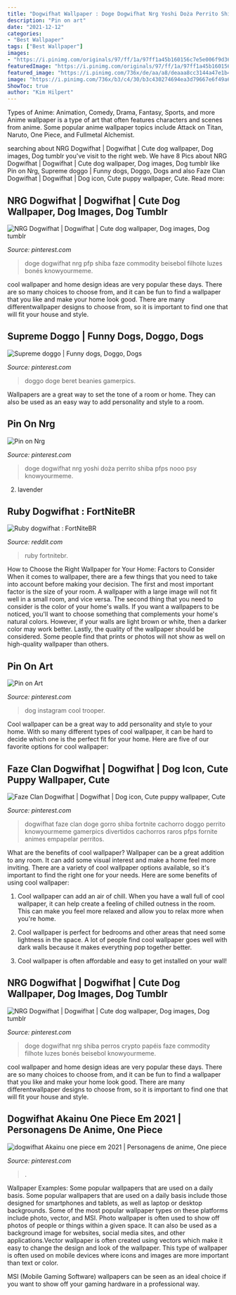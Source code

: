```yaml
---
title: "Dogwifhat Wallpaper : Doge Dogwifhat Nrg Yoshi Doża Perrito Shiba Pfps Nooo Psy Knowyourmeme"
description: "Pin on art"
date: "2021-12-12"
categories:
- "Best Wallpaper"
tags: ["Best Wallpaper"]
images:
- "https://i.pinimg.com/originals/97/ff/1a/97ff1a45b160156c7e5e006f9d36801b.jpg"
featuredImage: "https://i.pinimg.com/originals/97/ff/1a/97ff1a45b160156c7e5e006f9d36801b.jpg"
featured_image: "https://i.pinimg.com/736x/de/aa/a8/deaaa8cc3144a47e1b448bf0aaa6025c.jpg"
image: "https://i.pinimg.com/736x/b3/c4/30/b3c430274694ea3d79667e6f49a6557c.jpg"
ShowToc: true
author: "Kim Hilpert"
---
```



Types of Anime: Animation, Comedy, Drama, Fantasy, Sports, and more
Anime wallpaper is a type of art that often features characters and scenes from anime. Some popular anime wallpaper topics include Attack on Titan, Naruto, One Piece, and Fullmetal Alchemist.

	

		
searching about NRG Dogwifhat | Dogwifhat | Cute dog wallpaper, Dog images, Dog tumblr you've visit to the right web. We have 8 Pics about NRG Dogwifhat | Dogwifhat | Cute dog wallpaper, Dog images, Dog tumblr like Pin on Nrg, Supreme doggo | Funny dogs, Doggo, Dogs and also Faze Clan Dogwifhat | Dogwifhat | Dog icon, Cute puppy wallpaper, Cute. Read more:
		
    
## NRG Dogwifhat | Dogwifhat | Cute Dog Wallpaper, Dog Images, Dog Tumblr

<img loading=lazy src="https://i.pinimg.com/originals/97/ff/1a/97ff1a45b160156c7e5e006f9d36801b.jpg" onerror="this.onerror=null;this.src='https://tse1.mm.bing.net/th?id=OIP.UTJl7JTydcNMMhZXHnxcxwHaHU&amp;pid=15.1';" alt="NRG Dogwifhat | Dogwifhat | Cute dog wallpaper, Dog images, Dog tumblr">

_Source: pinterest.com_

>doge dogwifhat nrg pfp shiba faze commodity beisebol filhote luzes bonés knowyourmeme. 

	

cool wallpaper and home design ideas are very popular these days. There are so many choices to choose from, and it can be fun to find a wallpaper that you like and make your home look good. There are many differentwallpaper designs to choose from, so it is important to find one that will fit your house and style.

    
## Supreme Doggo | Funny Dogs, Doggo, Dogs

<img loading=lazy src="https://i.pinimg.com/originals/a7/a9/f2/a7a9f204d821069bb37a514f88ec081d.jpg" onerror="this.onerror=null;this.src='https://tse3.mm.bing.net/th?id=OIP.mr2NHg-kBkpg4wK7wHQCdwHaHa&amp;pid=15.1';" alt="Supreme doggo | Funny dogs, Doggo, Dogs">

_Source: pinterest.com_

>doggo doge beret beanies gamerpics. 

	

Wallpapers are a great way to set the tone of a room or home. They can also be used as an easy way to add personality and style to a room.

    
## Pin On Nrg

<img loading=lazy src="https://i.pinimg.com/736x/b3/c4/30/b3c430274694ea3d79667e6f49a6557c.jpg" onerror="this.onerror=null;this.src='https://tse1.mm.bing.net/th?id=OIP.UeNbfPmymsanxxlNO-lfYgHaHW&amp;pid=15.1';" alt="Pin on Nrg">

_Source: pinterest.com_

>doge dogwifhat nrg yoshi doża perrito shiba pfps nooo psy knowyourmeme. 

	

2. lavender 

    
## Ruby Dogwifhat : FortNiteBR

<img loading=lazy src="https://preview.redd.it/nlragksz7g741.jpg?auto=webp&amp;s=52d09ab3787394a939c2375e85b7e230fad44089" onerror="this.onerror=null;this.src='https://tse1.mm.bing.net/th?id=OIP.FcWBXa3DUk6CWseLV8Kw5QHaHb&amp;pid=15.1';" alt="Ruby dogwifhat : FortNiteBR">

_Source: reddit.com_

>ruby fortnitebr. 

	

How to Choose the Right Wallpaper for Your Home: Factors to Consider
When it comes to wallpaper, there are a few things that you need to take into account before making your decision. The first and most important factor is the size of your room. A wallpaper with a large image will not fit well in a small room, and vice versa. 
The second thing that you need to consider is the color of your home's walls. If you want a wallpapers to be noticed, you'll want to choose something that complements your home's natural colors. However, if your walls are light brown or white, then a darker color may work better. 
Lastly, the quality of the wallpaper should be considered. Some people find that prints or photos will not show as well on high-quality wallpaper than others.

    
## Pin On Art

<img loading=lazy src="https://i.pinimg.com/736x/b9/e8/7c/b9e87c5c434ad0fac520000e684084fa.jpg" onerror="this.onerror=null;this.src='https://tse2.mm.bing.net/th?id=OIP.9VIBdPlU84jsj3KX1wlt0AHaHa&amp;pid=15.1';" alt="Pin on Art">

_Source: pinterest.com_

>dog instagram cool trooper. 

	

Cool wallpaper can be a great way to add personality and style to your home. With so many different types of cool wallpaper, it can be hard to decide which one is the perfect fit for your home. Here are five of our favorite options for cool wallpaper: 

    
## Faze Clan Dogwifhat | Dogwifhat | Dog Icon, Cute Puppy Wallpaper, Cute

<img loading=lazy src="https://i.pinimg.com/736x/de/aa/a8/deaaa8cc3144a47e1b448bf0aaa6025c.jpg" onerror="this.onerror=null;this.src='https://tse1.mm.bing.net/th?id=OIP.KIRyPPnreGcDkXs1PNpH7wHaHa&amp;pid=15.1';" alt="Faze Clan Dogwifhat | Dogwifhat | Dog icon, Cute puppy wallpaper, Cute">

_Source: pinterest.com_

>dogwifhat faze clan doge gorro shiba fortnite cachorro doggo perrito knowyourmeme gamerpics divertidos cachorros raros pfps fornite animes empapelar perritos. 

	

What are the benefits of cool wallpaper?
Wallpaper can be a great addition to any room. It can add some visual interest and make a home feel more inviting. There are a variety of cool wallpaper options available, so it's important to find the right one for your needs. Here are some benefits of using cool wallpaper: 
1. Cool wallpaper can add an air of chill. When you have a wall full of cool wallpaper, it can help create a feeling of chilled outness in the room. This can make you feel more relaxed and allow you to relax more when you're home. 

2. Cool wallpaper is perfect for bedrooms and other areas that need some lightness in the space. A lot of people find cool wallpaper goes well with dark walls because it makes everything pop together better. 

3. Cool wallpaper is often affordable and easy to get installed on your wall!

    
## NRG Dogwifhat | Dogwifhat | Cute Dog Wallpaper, Dog Images, Dog Tumblr

<img loading=lazy src="https://i.pinimg.com/736x/97/ff/1a/97ff1a45b160156c7e5e006f9d36801b.jpg" onerror="this.onerror=null;this.src='https://tse4.mm.bing.net/th?id=OIP.VOuZI0x9Om0QnwWWgPzwGAHaHU&amp;pid=15.1';" alt="NRG Dogwifhat | Dogwifhat | Cute dog wallpaper, Dog images, Dog tumblr">

_Source: pinterest.com_

>doge dogwifhat nrg shiba perros crypto papéis faze commodity filhote luzes bonés beisebol knowyourmeme. 

	

cool wallpaper and home design ideas are very popular these days. There are so many choices to choose from, and it can be fun to find a wallpaper that you like and make your home look good. There are many differentwallpaper designs to choose from, so it is important to find one that will fit your house and style.

    
## Dogwifhat Akainu One Piece Em 2021 | Personagens De Anime, One Piece

<img loading=lazy src="https://i.pinimg.com/736x/de/47/aa/de47aa43c7027b70d9dfa8c024bfb4ea.jpg" onerror="this.onerror=null;this.src='https://tse1.mm.bing.net/th?id=OIP.nXxobeEelr2hOa-gnicbiwHaHZ&amp;pid=15.1';" alt="dogwifhat Akainu one piece em 2021 | Personagens de anime, One piece">

_Source: pinterest.com_

>. 

	

Wallpaper Examples: Some popular wallpapers that are used on a daily basis.
Some popular wallpapers that are used on a daily basis include those designed for smartphones and tablets, as well as laptop or desktop backgrounds. Some of the most popular wallpaper types on these platforms include photo, vector, and MSI. 
Photo wallpaper is often used to show off photos of people or things within a given space. It can also be used as a background image for websites, social media sites, and other applications.Vector wallpaper is often created using vectors which make it easy to change the design and look of the wallpaper. This type of wallpaper is often used on mobile devices where icons and images are more important than text or color. 

MSI (Mobile Gaming Software) wallpapers can be seen as an ideal choice if you want to show off your gaming hardware in a professional way.

